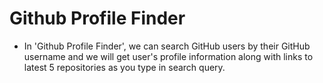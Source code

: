 # Github Profile Finder

- In 'Github Profile Finder', we can search GitHub users by their GitHub username and we will get user's profile information along with links to latest 5 repositories as you type in search query.
